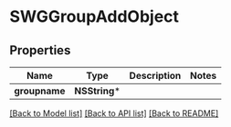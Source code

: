 # SWGGroupAddObject

## Properties
Name | Type | Description | Notes
------------ | ------------- | ------------- | -------------
**groupname** | **NSString*** |  | 

[[Back to Model list]](../README.md#documentation-for-models) [[Back to API list]](../README.md#documentation-for-api-endpoints) [[Back to README]](../README.md)


